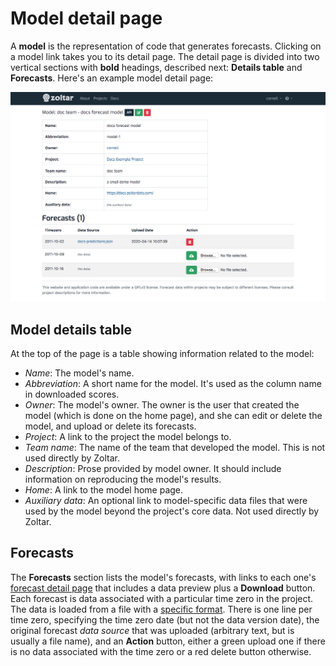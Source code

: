 # Model detail page

A **model** is the representation of code that generates forecasts. Clicking on a model link takes you to its detail page. The detail page is divided into two vertical sections with **bold** headings, described next: **Details table** and **Forecasts**. Here's an example model detail page:

![Model detail page](img/model-detail-page.png "Model detail page")


## Model details table

At the top of the page is a table showing information related to the model:

- *Name*: The model's name.
- *Abbreviation*: A short name for the model. It's used as the column name in downloaded scores.
- *Owner*: The model's owner. The owner is the user that created the model (which is done on the home page), and she can edit or delete the model, and upload or delete its forecasts.
- *Project*: A link to the project the model belongs to.
- *Team name*: The name of the team that developed the model. This is not used directly by Zoltar.
- *Description*: Prose provided by model owner. It should include information on reproducing the model's results.
- *Home*: A link to the model home page.
- *Auxiliary data*: An optional link to model-specific data files that were used by the model beyond the project's core data. Not used directly by Zoltar.


## Forecasts

The **Forecasts** section lists the model's forecasts, with links to each one's [forecast detail page](ForecastDetailPage.md) that includes a data preview plus a **Download** button. Each forecast is data associated with a particular time zero in the project. The data is loaded from a file with a [specific format](FileFormats.md#forecast-data-format-json). There is one line per time zero, specifying the time zero date (but not the data version date), the original forecast _data source_ that was uploaded (arbitrary text, but is usually a file name), and an **Action** button, either a green upload one if there is no data associated with the time zero or a red delete button otherwise.